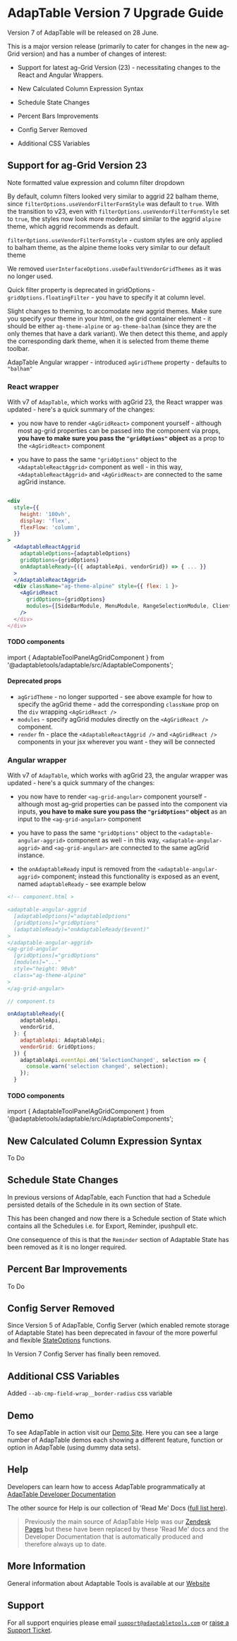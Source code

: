 # AdapTable Version 7 Upgrade Guide

Version 7 of AdapTable will be released on 28 June.

This is a major version release (primarily to cater for changes in the new ag-Grid version) and has a number of changes of interest:

* Support for latest ag-Grid Version (23) - necessitating changes to the React and Angular Wrappers.

* New Calculated Column Expression Syntax

* Schedule State Changes

* Percent Bars Improvements

* Config Server Removed

* Additional CSS Variables

## Support for ag-Grid Version 23

Note formatted value expression and column filter dropdown

By default, column filters looked very similar to aggrid 22 balham theme, since `filterOptions.useVendorFilterFormStyle` was default to `true`. With the transition to v23, even with `filterOptions.useVendorFilterFormStyle` set to `true`, the styles now look more modern and similar to the aggrid `alpine` theme, which aggrid recommends as default.

`filterOptions.useVendorFilterFormStyle` - custom styles are only applied to balham theme, as the alpine theme looks very similar to our default theme

We removed `userInterfaceOptions.useDefaultVendorGridThemes` as it was no longer used.

Quick filter property is deprecated in gridOptions - `gridOptions.floatingFilter` - you have to specify it at column level.

Slight changes to theming, to accomodate new aggrid themes. Make sure you specify your theme in your html, on the grid container element - it should be either `ag-theme-alpine` or `ag-theme-balham` (since they are the only themes that have a dark variant). We then detect this theme, and apply the corresponding dark theme, when it is selected from theme theme toolbar.

AdapTable Angular wrapper - introduced `agGridTheme` property - defaults to `"balham"`

### React wrapper 

With v7 of `AdapTable`, which works with agGrid 23, the React wrapper was updated - here's a quick summary of the changes:

 * you now have to render `<AgGridReact>` component yourself - although most ag-grid properties can be passed into the component via props, **you have to make sure you pass the `"gridOptions"` object** as a prop to the `<AgGridReact>` component

 * you have to pass the same `"gridOptions"` object to the `<AdaptableReactAggrid>` component as well - in this way, `<AdaptableReactAggrid>` and `<AgGridReact>` are connected to the same agGrid instance.
 
```jsx

<div
  style={{
    height: '100vh',
    display: 'flex',
    flexFlow: 'column',
  }}
>
  <AdaptableReactAggrid
    adaptableOptions={adaptableOptions}
    gridOptions={gridOptions}
    onAdaptableReady={({ adaptableApi, vendorGrid}) => { ... }}
  >
  </AdaptableReactAggrid>
  <div className="ag-theme-alpine" style={{ flex: 1 }>
    <AgGridReact
      gridOptions={gridOptions}
      modules={[SideBarModule, MenuModule, RangeSelectionModule, ClientSideRowModelModule]}
    />
  </div>
</div>
```

#### TODO components

import { AdaptableToolPanelAgGridComponent } from '@adaptabletools/adaptable/src/AdaptableComponents';

#### Deprecated props

 - `agGridTheme` - no longer supported - see above example for how to specify the agGrid theme - add the corresponding `className` prop on the `div` wrapping `<AgGridReact />`
 - `modules` - specify agGrid modules directly on the `<AgGridReact />` component.
 - `render` fn - place the `<AdaptableReactAggrid />` and `<AgGridReact />` components in your jsx wherever you want - they will be connected

### Angular wrapper

With v7 of `AdapTable`, which works with agGrid 23, the angular wrapper was updated - here's a quick summary of the changes:

 * you now have to render `<ag-grid-angular>` component yourself - although most ag-grid properties can be passed into the component via inputs, **you have to make sure you pass the `"gridOptions"` object** as an input to the `<ag-grid-angular>` component

 * you have to pass the same `"gridOptions"` object to the `<adaptable-angular-aggrid>` component as well - in this way, `<adaptable-angular-aggrid>` and `<ag-grid-angular>` are connected to the same agGrid instance.
 
 * the `onAdaptableReady` input is removed from the `<adaptable-angular-aggrid>` component; instead this functionality is exposed as an event, named `adaptableReady` - see example below

```html
<!-- component.html >

<adaptable-angular-aggrid
  [adaptableOptions]="adaptableOptions"
  [gridOptions]="gridOptions"
  (adaptableReady)="onAdaptableReady($event)"
>
</adaptable-angular-aggrid>
<ag-grid-angular
  [gridOptions]="gridOptions"
  [modules]="..."
  style="height: 90vh"
  class="ag-theme-alpine"
>
</ag-grid-angular>
```

```js
// component.ts

onAdaptableReady({
    adaptableApi,
    vendorGrid,
  }: {
    adaptableApi: AdaptableApi;
    vendorGrid: GridOptions;
  }) {
    adaptableApi.eventApi.on('SelectionChanged', selection => {
      console.warn('selection changed', selection);
    });
  }
````


#### TODO components

import { AdaptableToolPanelAgGridComponent } from '@adaptabletools/adaptable/src/AdaptableComponents';


## New Calculated Column Expression Syntax

To Do

## Schedule State Changes

In previous versions of AdapTable, each Function that had a Schedule persisted details of the Schedule in its own section of State.

This has been changed and now there is a Schedule section of State which contains all the Schedules i.e. for Export, Reminder, ipushpull etc.

One consequence of this is that the `Reminder` section of Adaptable State has been removed as it is no longer required.

## Percent Bar Improvements

To Do

## Config Server Removed

Since Version 5 of AdapTable, Config Server (which enabled remote storage of Adaptable State) has been deprecated in favour of the more powerful and flexible [StateOptions](../../../adaptable/src/AdaptableOptions/StateOptions.ts) functions.  

In Version 7 Config Server has finally been removed.

## Additional CSS Variables

Added `--ab-cmp-field-wrap__border-radius` css variable

## Demo

To see AdapTable in action visit our [Demo Site](https://demo.adaptabletools.com).  Here you can see a large number of AdapTable demos each showing a different feature, function or option in AdapTable (using dummy data sets).

## Help

Developers can learn how to access AdapTable programmatically at [AdapTable Developer Documentation](https://api.adaptabletools.com) 

The other source for Help is our collection of 'Read Me' Docs ([full list here](https://github.com/AdaptableTools/adaptable/blob/master/packages/adaptable/readme/readme-list.md)).

> Previously the main source of AdapTable Help was our [Zendesk Pages](https://adaptabletools.zendesk.com/hc/en-us/articles/360007083017-Help-) but these have been replaced by these 'Read Me' docs and the Developer Documentation that is automatically produced and therefore always up to date.

## More Information

General information about Adaptable Tools is available at our [Website](http://www.adaptabletools.com) 

## Support

For all support enquiries please email [`support@adaptabletools.com`](mailto:support@adaptabletools.com) or [raise a Support Ticket](https://adaptabletools.zendesk.com/hc/en-us/requests/new).
